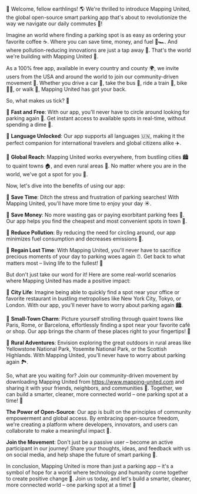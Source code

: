 🎉 Welcome, fellow earthlings! 🌎 We're thrilled to introduce Mapping United, the global open-source smart parking app that's about to revolutionize the way we navigate our daily commutes 🚀!

Imagine an world where finding a parking spot is as easy as ordering your favorite coffee ☕️. Where you can save time, money, and fuel 💸🏎️. And where pollution-reducing innovations are just a tap away 🌟. That's the world we're building with Mapping United 🌈.

As a 100% free app, available in every country and county 🌍, we invite users from the USA and around the world to join our community-driven movement 💪. Whether you drive a car 🚗, take the bus 🚌, ride a train 🚂, bike 🚴‍♀️, or walk 👣, Mapping United has got your back.

So, what makes us tick? 🔩

🔹 **Fast and Free**: With our app, you'll never have to circle around looking for parking again 🔄. Get instant access to available spots in real-time, without spending a dime 💸.

🔹 **Language Unlocked**: Our app supports all languages 🇺🇳, making it the perfect companion for international travelers and global citizens alike ✈️.

🔹 **Global Reach**: Mapping United works everywhere, from bustling cities 🏙️ to quaint towns 🏠, and even rural areas 🌄. No matter where you are in the world, we've got a spot for you 📍.

Now, let's dive into the benefits of using our app:

🔹 **Save Time**: Ditch the stress and frustration of parking searches! With Mapping United, you'll have more time to enjoy your day ☀️.

🔹 **Save Money**: No more wasting gas or paying exorbitant parking fees 💸. Our app helps you find the cheapest and most convenient spots in town 🎉.

🔹 **Reduce Pollution**: By reducing the need for circling around, our app minimizes fuel consumption and decreases emissions 🌟.

🔹 **Regain Lost Time**: With Mapping United, you'll never have to sacrifice precious moments of your day to parking woes again ⏰. Get back to what matters most – living life to the fullest! 🎉

But don't just take our word for it! Here are some real-world scenarios where Mapping United has made a positive impact:

🔹 **City Life**: Imagine being able to quickly find a spot near your office or favorite restaurant in bustling metropolises like New York City, Tokyo, or London. With our app, you'll never have to worry about parking again 🏙️.

🔹 **Small-Town Charm**: Picture yourself strolling through quaint towns like Paris, Rome, or Barcelona, effortlessly finding a spot near your favorite café or shop. Our app brings the charm of these places right to your fingertips! 🌳

🔹 **Rural Adventures**: Envision exploring the great outdoors in rural areas like Yellowstone National Park, Yosemite National Park, or the Scottish Highlands. With Mapping United, you'll never have to worry about parking again 🏞️.

So, what are you waiting for? Join our community-driven movement by downloading Mapping United from https://www.mapping-united.com and sharing it with your friends, neighbors, and communities 🤩. Together, we can build a smarter, cleaner, more connected world – one parking spot at a time! 💪

**The Power of Open-Source**: Our app is built on the principles of community empowerment and global access. By embracing open-source freedom, we're creating a platform where developers, innovators, and users can collaborate to make a meaningful impact 🌟.

**Join the Movement**: Don't just be a passive user – become an active participant in our journey! Share your thoughts, ideas, and feedback with us on social media, and help shape the future of smart parking 📱.

In conclusion, Mapping United is more than just a parking app – it's a symbol of hope for a world where technology and humanity come together to create positive change 💫. Join us today, and let's build a smarter, cleaner, more connected world – one parking spot at a time! 🌈